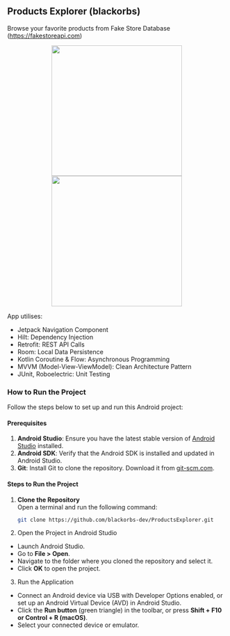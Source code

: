 ## Products Explorer (blackorbs)
Browse your favorite products from Fake Store Database (https://fakestoreapi.com)

<p align="center">
  <img src="https://github.com/user-attachments/assets/9e4e7afd-6db8-4aed-b3dd-0ee76a0e5dfd" width="300">
  <img src="https://github.com/user-attachments/assets/a56a4853-c63f-4996-91b7-c65002a7eeab" width="300">
</p>

App utilises: 
* Jetpack Navigation Component
* Hilt: Dependency Injection
* Retrofit: REST API Calls
* Room: Local Data Persistence
* Kotlin Coroutine & Flow: Asynchronous Programming 
* MVVM (Model-View-ViewModel): Clean Architecture Pattern
* JUnit, Roboelectric: Unit Testing

### How to Run the Project

Follow the steps below to set up and run this Android project:

#### Prerequisites
1. **Android Studio**: Ensure you have the latest stable version of [Android Studio](https://developer.android.com/studio) installed.
2. **Android SDK**: Verify that the Android SDK is installed and updated in Android Studio.
3. **Git**: Install Git to clone the repository. Download it from [git-scm.com](https://git-scm.com/).

#### Steps to Run the Project
1. **Clone the Repository**  
   Open a terminal and run the following command:  
   ````bash
   git clone https://github.com/blackorbs-dev/ProductsExplorer.git
   ````
2. Open the Project in Android Studio
* Launch Android Studio.
* Go to **File > Open**.
* Navigate to the folder where you cloned the repository and select it.
* Click **OK** to open the project.
3. Run the Application
* Connect an Android device via USB with Developer Options enabled, or set up an Android Virtual Device (AVD) in Android Studio.
* Click the **Run button** (green triangle) in the toolbar, or press **Shift + F10 or Control + R (macOS)**.
* Select your connected device or emulator.
